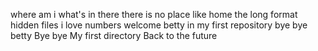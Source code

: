 where am i
what's in there
there is no place like home
the long format
hidden files
i love numbers
welcome
betty in my first repository
bye bye betty
Bye bye My first directory 
Back to the future

